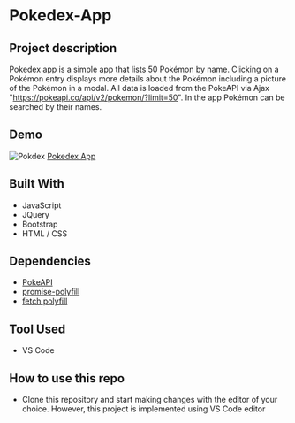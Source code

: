 # Pokedex-App

## Project description
Pokedex app is a simple app that lists 50 Pokémon by name. Clicking on a Pokémon entry displays more details about the Pokémon including a picture of the Pokémon in a modal. All data is loaded from the PokeAPI via Ajax "https://pokeapi.co/api/v2/pokemon/?limit=50". In the app Pokémon can be searched by their names.

## Demo

![Pokdex](https://user-images.githubusercontent.com/91905344/202285756-1ebe14c7-92a6-42fb-931a-d505e21f5c64.gif)
[Pokedex App](https://radnej.github.io/simple-js-app/)

## Built With
- JavaScript
- JQuery
- Bootstrap
- HTML / CSS

## Dependencies
- [PokeAPI](https://pokeapi.co/)
- [promise-polyfill](https://github.com/taylorhakes/promise-polyfill)
- [fetch polyfill](https://github.com/github/fetch)

## Tool Used
- VS Code

## How to use this repo

- Clone this repository and start making changes with the editor of your choice. However, this project is implemented using VS Code editor
